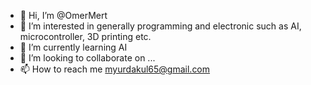 - 👋 Hi, I’m @OmerMert
- 👀 I’m interested in generally programming and electronic such as AI, microcontroller, 3D printing etc.
- 🌱 I’m currently learning AI
- 💞️ I’m looking to collaborate on ...
- 📫 How to reach me myurdakul65@gmail.com

<!---
OmerMert/OmerMert is a ✨ special ✨ repository because its `README.md` (this file) appears on your GitHub profile.
You can click the Preview link to take a look at your changes.
--->
